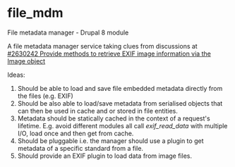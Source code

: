 # file_mdm
File metadata manager - Drupal 8 module

A file metadata manager service taking clues from discussions at [#2630242 Provide methods to retrieve EXIF image information via the Image object](https://www.drupal.org/node/2630242)

Ideas:

1. Should be able to load and save file embedded metadata directly from the files (e.g. EXIF)
2. Should be also able to load/save metadata from serialised objects that can then be used in cache and or stored in file entities.
3. Metadata should be statically cached in the context of a request's lifetime. E.g. avoid different modules all call _exif_read_data_ with multiple I/O, load once and then get from cache.
4. Should be pluggable i.e. the manager should use a plugin to get metadata of a specific standard from a file.
5. Should provide an EXIF plugin to load data from image files.
